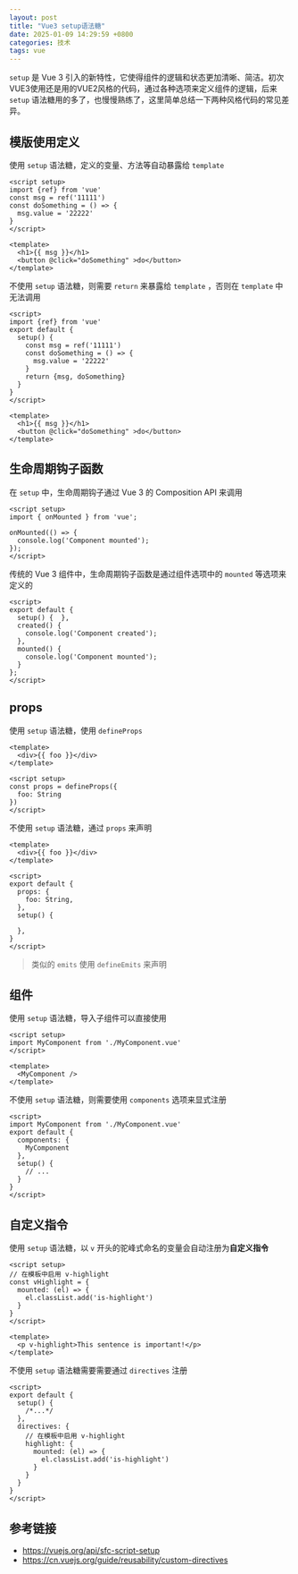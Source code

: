 ```yaml
---
layout: post
title: "Vue3 setup语法糖"
date: 2025-01-09 14:29:59 +0800
categories: 技术
tags: vue
---
```


`setup` 是 Vue 3 引入的新特性，它使得组件的逻辑和状态更加清晰、简洁。初次VUE3使用还是用的VUE2风格的代码，通过各种选项来定义组件的逻辑，后来 `setup` 语法糖用的多了，也慢慢熟练了，这里简单总结一下两种风格代码的常见差异。

## 模版使用定义

使用 `setup` 语法糖，定义的变量、方法等自动暴露给 `template`

```vue
<script setup>
import {ref} from 'vue'
const msg = ref('11111')
const doSomething = () => {
  msg.value = '22222'
}
</script>

<template>
  <h1>{{ msg }}</h1>
  <button @click="doSomething" >do</button>
</template>
```

不使用 `setup` 语法糖，则需要 `return` 来暴露给 `template` ，否则在 `template` 中无法调用

```vue
<script>
import {ref} from 'vue'
export default {
  setup() {
    const msg = ref('11111')
    const doSomething = () => {
      msg.value = '22222'
    }
    return {msg, doSomething}
  }
}
</script>

<template>
  <h1>{{ msg }}</h1>
  <button @click="doSomething" >do</button>
</template>
```

## 生命周期钩子函数

在 `setup` 中，生命周期钩子通过 Vue 3 的 Composition API 来调用

```vue
<script setup>
import { onMounted } from 'vue';

onMounted(() => {
  console.log('Component mounted');
});
</script>
```

传统的 Vue 3 组件中，生命周期钩子函数是通过组件选项中的 `mounted` 等选项来定义的

```vue
<script>
export default {
  setup() {  },
  created() {
    console.log('Component created');
  },
  mounted() {
    console.log('Component mounted');
  }
};
</script>
```

## **props**

使用 `setup` 语法糖，使用 `defineProps` 

```vue
<template>
  <div>{{ foo }}</div>
</template>

<script setup>
const props = defineProps({
  foo: String
})
</script>
```

不使用 `setup` 语法糖，通过 `props` 来声明

```vue
<template>
  <div>{{ foo }}</div>
</template>

<script>
export default {
  props: {
    foo: String,
  },
  setup() {
    
  },
}
</script>
```

> 类似的 `emits` 使用 `defineEmits` 来声明

## **组件**

使用 `setup` 语法糖，导入子组件可以直接使用

```vue
<script setup>
import MyComponent from './MyComponent.vue'
</script>

<template>
  <MyComponent />
</template>
```

不使用 `setup` 语法糖，则需要使用 `components` 选项来显式注册

```vue
<script>
import MyComponent from './MyComponent.vue'
export default {
  components: {
    MyComponent
  },
  setup() {
    // ...
  }
}
</script>
```

## **自定义指令**

使用 `setup` 语法糖，以 `v` 开头的驼峰式命名的变量会自动注册为**自定义指令**

```vue
<script setup>
// 在模板中启用 v-highlight
const vHighlight = {
  mounted: (el) => {
    el.classList.add('is-highlight')
  }
}
</script>

<template>
  <p v-highlight>This sentence is important!</p>
</template>
```

不使用 `setup` 语法糖需要需要通过 `directives` 注册

```vue
<script>
export default {
  setup() {
    /*...*/
  },
  directives: {
    // 在模板中启用 v-highlight
    highlight: {
      mounted: (el) => {
        el.classList.add('is-highlight')
      }
    }
  }
}
</script>
```

## 参考链接

* <https://vuejs.org/api/sfc-script-setup>
* <https://cn.vuejs.org/guide/reusability/custom-directives>
